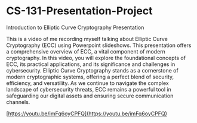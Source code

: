 # CS-131-Presentation-Project

Introduction to Elliptic Curve Cryptography Presentation

This is a video of me recording myself talking about Elliptic Curve Cryptography (ECC) using Powerpoint slideshows. This presentation offers a comprehensive overview of ECC, a vital component of modern cryptography. In this video, you will explore the foundational concepts of ECC, its practical applications, and its significance and challenges in cybersecurity. Elliptic Curve Cryptography stands as a cornerstone of modern cryptographic systems, offering a perfect blend of security, efficiency, and versatility. As we continue to navigate the complex landscape of cybersecurity threats, ECC remains a powerful tool in safeguarding our digital assets and ensuring secure communication channels.

[https://youtu.be/imFq6oyCPFQ](https://youtu.be/imFq6oyCPFQ)
